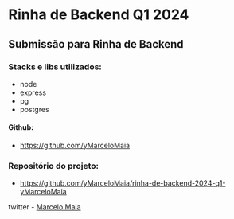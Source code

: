 # Rinha de Backend Q1 2024

## Submissão para Rinha de Backend

### Stacks e libs utilizados:
- node
- express
- pg
- postgres

#### Github: 
- https://github.com/yMarceloMaia

### Repositório do projeto:
- https://github.com/yMarceloMaia/rinha-de-backend-2024-q1-yMarceloMaia

twitter - [Marcelo Maia](https://twitter.com/maarcelo_maia)